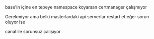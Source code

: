 base'in içine en tepeye namespace koyarsan certmanager çalışmıyor

Gerekmiyor ama belki masterlardaki api serverlar restart et eğer sorun oluyor ise

canal ile sorunsuz çalışıyor
